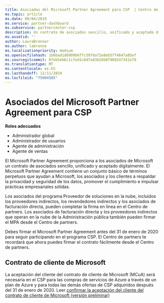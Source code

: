 ```yaml
---
title: Asociados del Microsoft Partner Agreement para CSP  | Centro de partners
ms.topic: article
ms.date: 09/04/2019
ms.service: partner-dashboard
ms.subservice: partnercenter-csp
description: Un contrato de asociados sencillo, unificado y aceptado digitalmente.
ms.assetid: ''
author: LauraBrenner
ms.author: labrenne
ms.localizationpriority: medium
ms.openlocfilehash: 1b6bad1d6909b6ffc597daf2e8eb57f4647a85ef
ms.sourcegitcommit: 07eb5eb6c1cfed1c84fad3626b8f989247341e70
ms.translationtype: MT
ms.contentlocale: es-ES
ms.lasthandoff: 12/11/2019
ms.locfileid: "75004585"
---
```

# <a name="microsoft-partner-agreement-for-csp-partners"></a>Asociados del Microsoft Partner Agreement para CSP 

**Roles adecuados**
-   Administrador global
-   Administrador de usuarios
-   Agente de administración
-   Agente de ventas

El Microsoft Partner Agreement proporciona a los asociados de Microsoft un contrato de asociados sencillo, unificado y aceptado digitalmente. El Microsoft Partner Agreement contiene un conjunto básico de términos perpetuos que ayudan a Microsoft, los asociados y los clientes a respaldar la privacidad y seguridad de los datos, promover el cumplimiento e impulsar prácticas empresariales sólidas.   

Los asociados del programa Proveedor de soluciones en la nube, incluidos los proveedores indirectos, los revendedores indirectos y los asociados de facturación directa, pueden completar la firma en línea en el Centro de partners. Los asociados de facturación directa y los proveedores indirectos que operan en la nube de la Administración pública también pueden firmar el MPA desde el Centro de partners.

Debes firmar el Microsoft Partner Agreement antes del 31 de enero de 2020 para seguir participando en el programa CSP. El Centro de partners te recordará que ahora puedes firmar el contrato fácilmente desde el Centro de partners. 

## <a name="microsoft-customer-agreement"></a>Contrato de cliente de Microsoft

La aceptación del cliente del contrato de cliente de Microsoft (MCuA) será necesaria en el CSP para las compras de servicios de Azure a través de un plan de Azure y para todas las demás ofertas de CSP adquiridos después del 31 de enero de 2020. Leer [confirmar la aceptación del cliente del contrato de cliente de Microsoft (versión preliminar)](confirm-customer-agreement.md)
 











